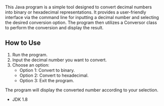 This Java program is a simple tool designed to convert decimal numbers into binary or hexadecimal representations. It provides a user-friendly interface via the command line for inputting a decimal number and selecting the desired conversion option. The program then utilizes a Conversor class to perform the conversion and display the result.

## How to Use

1. Run the program.
2. Input the decimal number you want to convert.
3. Choose an option:
   - Option 1: Convert to binary.
   - Option 2: Convert to hexadecimal.
   - Option 3: Exit the program.
     
The program will display the converted number according to your selection.

- JDK 1.8
